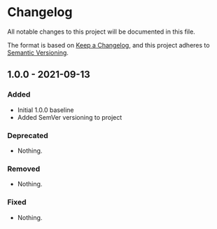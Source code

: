 # Changelog

All notable changes to this project will be documented in this file.

The format is based on [Keep a Changelog](https://keepachangelog.com/en/1.0.0/),
and this project adheres to [Semantic Versioning](https://semver.org/spec/v2.0.0.html).

## 1.0.0 - 2021-09-13

### Added
- Initial 1.0.0 baseline
- Added SemVer versioning to project

### Deprecated
- Nothing.

### Removed
- Nothing.

### Fixed
- Nothing.
